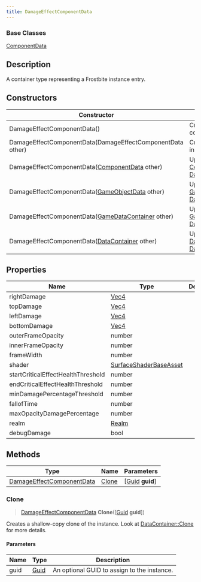 ```yaml
---
title: DamageEffectComponentData
---
```

### Base Classes

[ComponentData](ComponentData)

## Description

A container type representing a Frostbite instance entry.

## Constructors

| Constructor                                                                          | Description                                                                                                                               |
| ------------------------------------------------------------------------------------ | ----------------------------------------------------------------------------------------------------------------------------------------- |
| DamageEffectComponentData()                                                          | Create a new instance of this container type.                                                                                             |
| DamageEffectComponentData(DamageEffectComponentData other)                           | Create a reference copy of an instance of the same type.                                                                                  |
| DamageEffectComponentData([ComponentData](ComponentData) other)                      | Upcast an instance of type [ComponentData](ComponentData) to [DamageEffectComponentData](DamageEffectComponentData).                      |
| DamageEffectComponentData([GameObjectData](GameObjectData) other)                    | Upcast an instance of type [GameObjectData](GameObjectData) to [DamageEffectComponentData](DamageEffectComponentData).                    |
| DamageEffectComponentData([GameDataContainer](GameDataContainer) other)              | Upcast an instance of type [GameDataContainer](GameDataContainer) to [DamageEffectComponentData](DamageEffectComponentData).              |
| DamageEffectComponentData([DataContainer](/vext/ref/shared/class/datacontainer) other) | Upcast an instance of type [DataContainer](/vext/ref/shared/class/datacontainer) to [DamageEffectComponentData](DamageEffectComponentData). |

## Properties

| Name                               | Type                                             | Description |
| ---------------------------------- | ------------------------------------------------ | ----------- |
| rightDamage                        | [Vec4](/vext/ref/shared/class/Vec4)                |             |
| topDamage                          | [Vec4](/vext/ref/shared/class/Vec4)                |             |
| leftDamage                         | [Vec4](/vext/ref/shared/class/Vec4)                |             |
| bottomDamage                       | [Vec4](/vext/ref/shared/class/Vec4)                |             |
| outerFrameOpacity                  | number                                           |             |
| innerFrameOpacity                  | number                                           |             |
| frameWidth                         | number                                           |             |
| shader                             | [SurfaceShaderBaseAsset](SurfaceShaderBaseAsset) |             |
| startCriticalEffectHealthThreshold | number                                           |             |
| endCriticalEffectHealthThreshold   | number                                           |             |
| minDamagePercentageThreshold       | number                                           |             |
| fallofTime                         | number                                           |             |
| maxOpacityDamagePercentage         | number                                           |             |
| realm                              | [Realm](Realm)                                   |             |
| debugDamage                        | bool                                             |             |

## Methods

| Type                                                   | Name            | Parameters                                     |
| ------------------------------------------------------ | --------------- | ---------------------------------------------- |
| [DamageEffectComponentData](DamageEffectComponentData) | [Clone](#clone) | \[[Guid](/vext/ref/shared/class/guid) **guid**\] |

### Clone

> [DamageEffectComponentData](DamageEffectComponentData) **Clone**(\[[Guid](/vext/ref/shared/class/guid) **guid**\])

Creates a shallow-copy clone of the instance. Look at [DataContainer::Clone](/vext/ref/shared/class/datacontainer#clone) for more details.

#### Parameters

| Name | Type         | Description                                 |
| ---- | ------------ | ------------------------------------------- |
| guid | [Guid](Guid) | An optional GUID to assign to the instance. |
